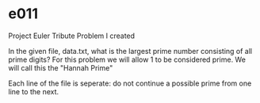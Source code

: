 # e011
Project Euler Tribute Problem I created

In the given file, data.txt, what is the largest prime number consisting of all prime digits? For this problem we will allow 1 to be considered prime. We will call this the "Hannah Prime"

Each line of the file is seperate: do not continue a possible prime from one line to the next.

